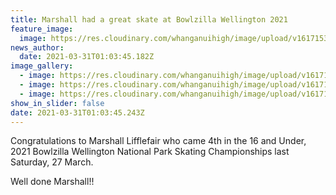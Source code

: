 ```yaml
---
title: Marshall had a great skate at Bowlzilla Wellington 2021
feature_image:
  image: https://res.cloudinary.com/whanganuihigh/image/upload/v1617153200/News/Marshall_Littlefair._4th_BOWLZILLA-Wellington_4.png
news_author:
  date: 2021-03-31T01:03:45.182Z
image_gallery:
  - image: https://res.cloudinary.com/whanganuihigh/image/upload/v1617152830/News/Marshall-Littlefair.jpg....jpg
  - image: https://res.cloudinary.com/whanganuihigh/image/upload/v1617152848/News/Marshall_Littlefair._4th_BOWLZILLA-Wellington_2.jpg
  - image: https://res.cloudinary.com/whanganuihigh/image/upload/v1617152892/News/Marshall_Littlefair._4th_BOWLZILLA-Wellington.jpg
show_in_slider: false
date: 2021-03-31T01:03:45.243Z
---
```

Congratulations to Marshall Lifflefair who came 4th in the 16 and Under, 2021 Bowlzilla Wellington National Park Skating Championships last Saturday, 27 March.

Well done Marshall!!